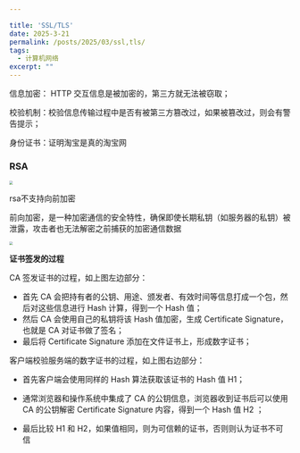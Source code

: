 ```yaml
---

title: 'SSL/TLS'
date: 2025-3-21
permalink: /posts/2025/03/ssl,tls/
tags:
  - 计算机网络
excerpt: "" 
---
```


信息加密： HTTP 交互信息是被加密的，第三方就无法被窃取；

 校验机制：校验信息传输过程中是否有被第三方篡改过，如果被篡改过，则会有警告提示；

 身份证书：证明淘宝是真的淘宝网



### RSA

<img src="https://hrd-99.github.io/yuexing/images/https_rsa.png" style="zoom: 40%;" />

rsa不支持向前加密

前向加密，是一种加密通信的安全特性，确保即使长期私钥（如服务器的私钥）被泄露，攻击者也无法解密之前捕获的加密通信数据





<img src="https://hrd-99.github.io/yuexing/images/证书的校验.png" style="zoom: 40%;" />

**证书签发的过程**

CA 签发证书的过程，如上图左边部分：

- 首先 CA 会把持有者的公钥、用途、颁发者、有效时间等信息打成一个包，然后对这些信息进行 Hash 计算，得到一个 Hash 值；
- 然后 CA 会使用自己的私钥将该 Hash 值加密，生成 Certificate Signature，也就是 CA 对证书做了签名；
- 最后将 Certificate Signature 添加在文件证书上，形成数字证书；

客户端校验服务端的数字证书的过程，如上图右边部分：

- 首先客户端会使用同样的 Hash 算法获取该证书的 Hash 值 H1；

- 通常浏览器和操作系统中集成了 CA 的公钥信息，浏览器收到证书后可以使用 CA 的公钥解密 Certificate Signature 内容，得到一个 Hash 值 H2 ；
- 最后比较 H1 和 H2，如果值相同，则为可信赖的证书，否则则认为证书不可信

